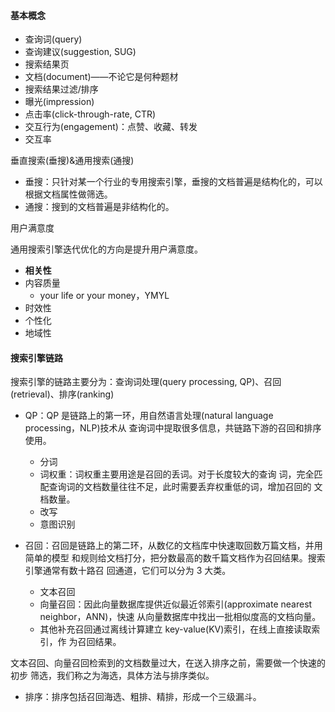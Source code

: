 
#### 基本概念

- 查询词(query)
- 查询建议(suggestion, SUG)
- 搜索结果页
- 文档(document)——不论它是何种题材
- 搜索结果过滤/排序
- 曝光(impression)
- 点击率(click-through-rate, CTR)
- 交互行为(engagement)：点赞、收藏、转发
- 交互率

垂直搜索(垂搜)&通用搜索(通搜)

- 垂搜：只针对某一个行业的专用搜索引擎，垂搜的文档普遍是结构化的，可以根据文档属性做筛选。
- 通搜：搜到的文档普遍是非结构化的。

用户满意度

通用搜索引擎迭代优化的方向是提升用户满意度。
- **相关性**
- 内容质量
	- your life or your money，YMYL
- 时效性
- 个性化
- 地域性


#### 搜索引擎链路

搜索引擎的链路主要分为：查询词处理(query processing, QP)、召回(retrieval)、排序(ranking)

- QP：QP 是链路上的第一环，用自然语言处理(natural language processing，NLP)技术从 查询词中提取很多信息，共链路下游的召回和排序使用。
	
	- 分词
	- 词权重：词权重主要用途是召回的丢词。对于长度较大的查询 词，完全匹配查询词的文档数量往往不足，此时需要丢弃权重低的词，增加召回的 文档数量。
	- 改写
	- 意图识别 

- 召回：召回是链路上的第二环，从数亿的文档库中快速取回数万篇文档，并用简单的模型 和规则给文档打分，把分数最高的数千篇文档作为召回结果。搜索引擎通常有数十路召 回通道，它们可以分为 3 大类。

	- 文本召回
	- 向量召回：因此向量数据库提供近似最近邻索引(approximate nearest neighbor，ANN)，快速 从向量数据库中找出一批相似度高的文档向量。
	- 其他补充召回通过离线计算建立 key-value(KV)索引，在线上直接读取索引，作 为召回结果。

文本召回、向量召回检索到的文档数量过大，在送入排序之前，需要做一个快速的初步 筛选，我们称之为海选，具体方法与排序类似。

- 排序：排序包括召回海选、粗排、精排，形成一个三级漏斗。




